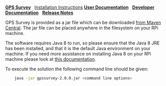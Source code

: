 [**GPS Survey**](index.html)&nbsp;&nbsp;
[Installation Instructions](install.html)
[**User Documentation**](user.html)&nbsp;&nbsp;
[**Developer Documentation**](developer.html)&nbsp;&nbsp;
[**Release Notes**](release.html)

GPS Survey is provided as a jar file which can be downloaded
[from Maven Central](http://central.maven.org/maven2/uk/theretiredprogrammer/gpssurvey/2.0.0/gpssuvey-2.0.0.jar).
The jar file can be placed anywhere in the filesystem on your RPi machine.

The software requires Java 8 to run, so please ensure that the
Java 8 JRE has been installed, and that it is the default Java
environment on your machine. If you need more assistance on
installing Java 8 on your RPi machine please look
at [this documentation](http://www.theretiredprogrammer.uk/commondocumentation/install-java8.html).

To execute the solution the following command line should be given:

~~~ bash
    java -jar gpssurvey-2.0.0.jar <command line options>
~~~